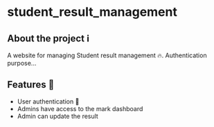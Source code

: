 # student_result_management

## About the project ℹ️

A website for managing Student result management 🔥. Authentication purpose...

## Features 🎯

- User authentication 🔐
- Admins have access to the mark dashboard
- Admin can update the result 
